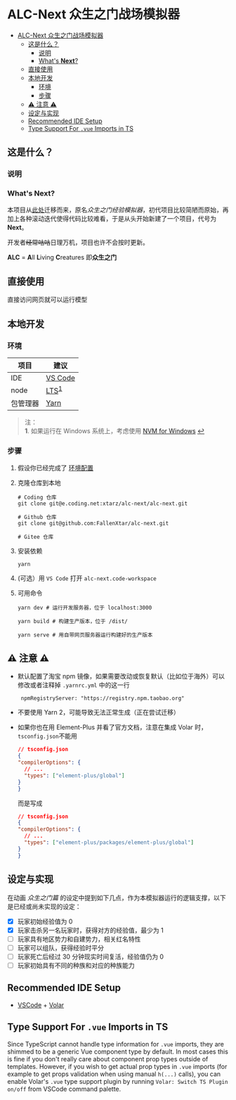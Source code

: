 # ALC-Next 众生之门战场模拟器



- [ALC-Next 众生之门战场模拟器](#alc-next-众生之门战场模拟器)
  - [这是什么？](#这是什么)
    - [说明](#说明)
    - [What's **Next**?](#whats-next)
  - [直接使用](#直接使用)
  - [本地开发](#本地开发)
    - [环境](#环境)
    - [步骤](#步骤)
  - [:warning: 注意 :warning:](#warning-注意-warning)
  - [设定与实现](#设定与实现)
  - [Recommended IDE Setup](#recommended-ide-setup)
  - [Type Support For `.vue` Imports in TS](#type-support-for-vue-imports-in-ts)

## 这是什么？

### 说明

### What's **Next**?

本项目从[此处](https://github.com/FallenXtar/alc-exp-simulator)迁移而来，原名*众生之门经验模拟器*，初代项目比较简陋而原始，再加上各种滚动迭代使得代码比较难看，于是从头开始新建了一个项目，代号为 **Next**。

开发者~~经常咕咕~~日理万机，项目也许不会按时更新。

**ALC** = **A**ll **L**iving **C**reatures 即**众生之门**

## 直接使用

直接访问网页就可以运行模型

## 本地开发

### 环境

| 项目     | 建议                                          |
| -------- | --------------------------------------------- |
| IDE      | [VS Code][link_vscode]                        |
| node     | [LTS][link_nodejs]<sup id="a1">[1](#f1)</sup> |
| 包管理器 | [Yarn][link_yarn]                             |

> 注：  
> <b id="f1">1</b>. 如果运行在 Windows 系统上，考虑使用 [NVM for Windows](https://github.com/coreybutler/nvm-windows) [↩](#a1)

### 步骤

1. 假设你已经完成了 [环境配置](#环境)
2. 克隆仓库到本地

   ```Sh  
   # Coding 仓库
   git clone git@e.coding.net:xtarz/alc-next/alc-next.git

   # Github 仓库 
   git clone git@github.com:FallenXtar/alc-next.git

   # Gitee 仓库

   ```

3. 安装依赖

   ```Sh
   yarn
   ```

4. (可选）用 `VS Code` 打开 `alc-next.code-workspace`
5. 可用命令

   ```Sh
   yarn dev # 运行开发服务器，位于 localhost:3000

   yarn build # 构建生产版本，位于 /dist/

   yarn serve # 用自带网页服务器运行构建好的生产版本
   ```

## :warning: 注意 :warning:

- 默认配置了淘宝 npm 镜像，如果需要改动或恢复默认（比如位于海外）可以修改或者注释掉 `.yarnrc.yml` 中的这一行

  ```YML
   npmRegistryServer: "https://registry.npm.taobao.org"
  ```

- 不要使用 Yarn 2，可能导致无法正常生成（正在尝试迁移）
- 如果你也在用 Element-Plus 并看了官方文档，注意在集成 Volar 时，`tsconfig.json`不能用

  ```JSON
  // tsconfig.json
  {
  "compilerOptions": {
    // ...
    "types": ["element-plus/global"]
  }
  }
  ```

  而是写成

  ```JSON
  // tsconfig.json
  {
  "compilerOptions": {
    // ...
    "types": ["element-plus/packages/element-plus/global"]
  }
  }
  ```

## 设定与实现

在动画 _众生之门篇_ 的设定中提到如下几点，作为本模拟器运行的逻辑支撑，以下是已经或尚未实现的设定：

- [x] 玩家初始经验值为 0
- [x] 玩家击杀另一名玩家时，获得对方的经验值，最少为 1
- [ ] 玩家具有地区势力和自建势力，相关红名特性
- [ ] 玩家可以组队，获得经验时平分
- [ ] 玩家死亡后经过 30 分钟现实时间复活，经验值仍为 0
- [ ] 玩家初始具有不同的种族和对应的种族能力

## Recommended IDE Setup

- [VSCode](https://code.visualstudio.com/) + [Volar](https://marketplace.visualstudio.com/items?itemName=johnsoncodehk.volar)

## Type Support For `.vue` Imports in TS

Since TypeScript cannot handle type information for `.vue` imports, they are shimmed to be a generic Vue component type by default. In most cases this is fine if you don't really care about component prop types outside of templates. However, if you wish to get actual prop types in `.vue` imports (for example to get props validation when using manual `h(...)` calls), you can enable Volar's `.vue` type support plugin by running `Volar: Switch TS Plugin on/off` from VSCode command palette.

[link_vscode]: (https://code.visualstudio.com/)
[link_nodejs]: (https://nodejs.org/)
[link_yarn]: (https://yarnpkg.com)

